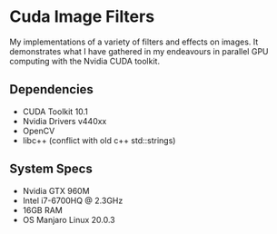 # Cuda Image Filters
My implementations of a variety of filters and effects on images. It demonstrates what I have gathered in my endeavours in parallel GPU computing with the Nvidia CUDA toolkit.

## Dependencies
- CUDA Toolkit 10.1
- Nvidia Drivers v440xx
- OpenCV
- libc++ (conflict with old c++ std::strings)

## System Specs
- Nvidia GTX 960M
- Intel i7-6700HQ @ 2.3GHz
- 16GB RAM
- OS Manjaro Linux 20.0.3
